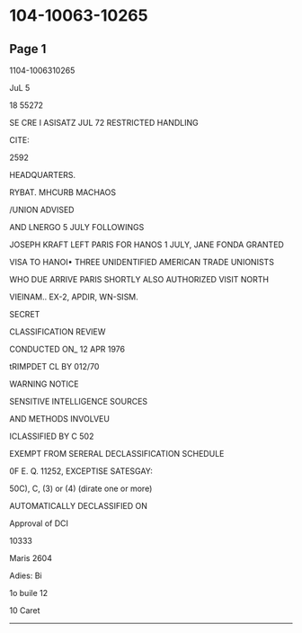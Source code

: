 # 104-10063-10265

## Page 1

1104-1006310265

JuL 5

18 55272

SE CRE I ASISATZ JUL 72 RESTRICTED HANDLING

CITE:

2592

HEADQUARTERS.

RYBAT. MHCURB MACHAOS

/UNION ADVISED

AND LNERGO 5 JULY FOLLOWINGS

JOSEPH KRAFT LEFT PARIS FOR HANOS 1 JULY, JANE FONDA GRANTED

VISA TO HANOI• THREE UNIDENTIFIED AMERICAN TRADE UNIONISTS

WHO DUE ARRIVE PARIS SHORTLY ALSO AUTHORIZED VISIT NORTH

VIEINAM.. EX-2, APDIR, WN-SISM.

SECRET

CLASSIFICATION REVIEW

CONDUCTED ON_ 12 APR 1976

tRIMPDET CL BY 012/70

WARNING NOTICE

SENSITIVE INTELLIGENCE SOURCES

AND METHODS INVOLVEU

ICLASSIFIED BY C 502

EXEMPT FROM SERERAL DECLASSIFICATION SCHEDULE

0F E. Q. 11252, EXCEPTISE SATESGAY:

50C), C, (3) or (4) (dirate one or more)

AUTOMATICALLY DECLASSIFIED ON

Approval of DCI

10333

Maris 2604

Adies: Bi

1o buile 12

10 Caret

---

